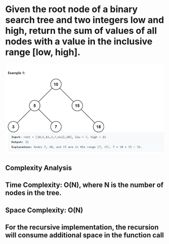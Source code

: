 # Given the root node of a binary search tree and two integers low and high, return the sum of values of all nodes with a value in the inclusive range [low, high].


![tree sum of range](Image/range_sum_bts.png)


## Complexity Analysis

## Time Complexity: O(N), where N is the number of nodes in the tree.

## Space Complexity: O(N)

## For the recursive implementation, the recursion will consume additional space in the function call